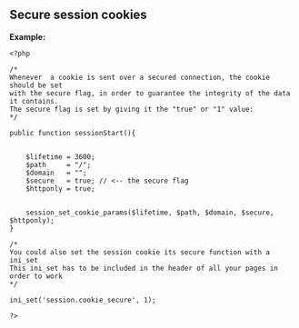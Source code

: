 
Secure session cookies
-------

**Example:**


    <?php

	/*
	Whenever  a cookie is sent over a secured connection, the cookie should be set
	with the secure flag, in order to guarantee the integrity of the data it contains.
	The secure flag is set by giving it the "true" or "1" value:
	*/

	public function sessionStart(){


		$lifetime = 3600;
		$path     = "/";
		$domain   = "";
		$secure   = true; // <-- the secure flag
		$httponly = true; 


		session_set_cookie_params($lifetime, $path, $domain, $secure, $httponly);
	}
	
	/*
	You could also set the session cookie its secure function with a ini_set
	This ini_set has to be included in the header of all your pages in order to work
	*/
	
	ini_set('session.cookie_secure', 1);

	?>


	
